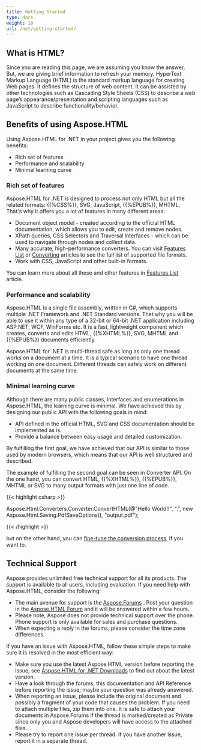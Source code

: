 ```yaml
---
title: Getting Started
type: docs
weight: 10
url: /net/getting-started/
---
```


## **What is HTML?**
Since you are reading this page, we are assuming you know the answer. But, we are giving brief information to refresh your memory. HyperText Markup Language (HTML) is the standard markup language for creating Web pages. It defines the structure of web content. It can be assisted by other technologies such as Cascading Style Sheets (CSS) to describe a web page’s appearance/presentation and scripting languages such as JavaScript to describe functionality/behavior.
## **Benefits of using Aspose.HTML**
Using Aspose.HTML for .NET in your project gives you the following benefits:

- Rich set of features
- Performance and scalability
- Minimal learning curve
### **Rich set of features**
Aspose.HTML for .NET is designed to process not only HTML but all the related formats: {{%CSS%}}, SVG, JavaScript, {{%EPUB%}}, MHTML. That's why it offers you a lot of features in many different areas:

- Document object model - created according to the official HTML documentation, which allows you to edit, create and remove nodes.
- XPath queries, CSS Selectors and Traversal interfaces - which can be used to navigate through nodes and collect data.
- Many accurate, high-performance converters. You can visit [Features List](/html/net/features-list/) or [Converting](/html/net/converting-between-formats/) articles to see the full list of supported file formats.
- Work with CSS, JavaScript and other built-in formats.

You can learn more about all these and other features in [Features List](/html/net/features-list/) article.
### **Performance and scalability**
Aspose.HTML is a single file assembly, written in C#, which supports multiple .NET Framework and .NET Standard versions. That why you will be able to use it within any type of a 32-bit or 64-bit .NET application including ASP.NET, WCF, WinForms etc. It is a fast, lightweight component which creates, converts and edits HTML, {{%XHTML%}}, SVG, MHTML and {{%EPUB%}} documents efficiently. 

Aspose.HTML for .NET is multi-thread safe as long as only one thread works on a document at a time. It is a typical scenario to have one thread working on one document. Different threads can safely work on different documents at the same time.
### **Minimal learning curve**
Although there are many public classes, interfaces and enumerations in Aspose.HTML, the learning curve is minimal. We have achieved this by designing our public API with the following goals in mind:

- API defined in the official HTML, SVG and CSS documentation should be implemented as is.
- Provide a balance between easy usage and detailed customization.

By fulfilling the first goal, we have achieved that our API is similar to those used by modern browsers, which means that our API is well structured and described.

The example of fulfilling the second goal can be seen in Converter API. On the one hand, you can convert HTML, {{%XHTML%}}, {{%EPUB%}}, MHTML or SVG to many output formats with just one line of code.

{{< highlight csharp >}}

 Aspose.Html.Converters.Converter.ConvertHTML(@"<span>Hello World!!</span>", ".", new Aspose.Html.Saving.PdfSaveOptions(), "output.pdf");

{{< /highlight >}}

but on the other hand, you can [fine-tune the conversion process](/html/net/fine-tuning-converters/), if you want to.
## **Technical Support**
Aspose provides unlimited free technical support for all its products. The support is available to all users, including evaluation. If you need help with Aspose.HTML, consider the following:

- The main avenue for support is the [Aspose.Forums](https://forum.aspose.com/) . Post your question in the [Aspose.HTML Forum](https://forum.aspose.com/c/html) and it will be answered within a few hours.
- Please note, Aspose does not provide technical support over the phone. Phone support is only available for sales and purchase questions.
- When expecting a reply in the forums, please consider the time zone differences.

If you have an issue with Aspose.HTML, follow these simple steps to make sure it is resolved in the most efficient way:

- Make sure you use the latest Aspose.HTML version before reporting the issue, see [Aspose.HTML for .NET Downloads](https://www.nuget.org/packages/Aspose.HTML/) to find out about the latest version.
- Have a look through the forums, this documentation and API Reference before reporting the issue; maybe your question was already answered.
- When reporting an issue, please include the original document and possibly a fragment of your code that causes the problem. If you need to attach multiple files, zip them into one.  It is safe to attach your documents in Aspose.Forums if the thread is marked/created as Private since only you and Aspose developers will have access to the attached files.
- Please try to report one issue per thread. If you have another issue, report it in a separate thread.
